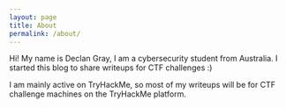 ```yaml
---
layout: page
title: About
permalink: /about/
---
```


Hi! My name is Declan Gray, I am a cybersecurity student from Australia. I started this blog to share writeups for CTF challenges :)

I am mainly active on TryHackMe, so most of my writeups will be for CTF challenge machines on the TryHackMe platform.

<script src="https://tryhackme.com/badge/834861"></script>